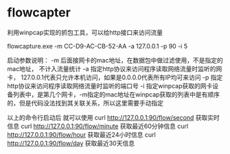 # flowcapter
利用winpcap实现的抓包工具，可以给http接口来访问流量

flowcapture.exe  -m CC-D9-AC-CB-52-AA -a 127.0.0.1 -p 90 -i  5

启动参数说明：
-m  后面接网卡的mac地址，在数据包中做过滤使用，不是指定的mac地址， 不计入流量统计
-a   指定http协议来访问程序读取网络流量时监听的网卡， 127.0.0.1代表只允许本机访问，如果是0.0.0.0代表所有IP均可来访问
-p   指定http协议来访问程序读取网络流量时监听的端口号
-i    指定winpcap获取的网卡设备列表中，是第几个网卡，-m指定的mac地址在winpcap获取的列表中是有顺序的，但是代码没法找到其关联关系，所以这里需要手动指定



以上的命令行启动后
就可以使用  curl  http://127.0.0.1:90/flow/second         获取实时信息
           curl  http://127.0.0.1:90/flow/minute  获取最近60分钟信息
           curl  http://127.0.0.1:90/flow/hour    获取最近24小时信息
           curl  http://127.0.0.1:90/flow/day     获取最近30天信息
